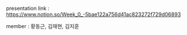 presentation link : https://www.notion.so/Week_0_-5bae122a756d41ac823272f729d06893

member : 황동근, 김재현, 김지훈
